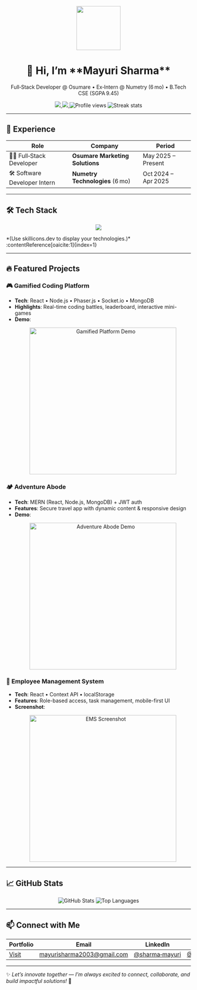 <div align="center">
  <img src="https://media.giphy.com/media/oYtVHSxngR3lC/giphy.gif" width="120"/>
  <h1>👋 Hi, I’m **Mayuri Sharma**</h1>
  <p>Full‑Stack Developer @ Osumare • Ex‑Intern @ Numetry (6 mo) • B.Tech CSE (SGPA 9.45)</p>
  <p>
    <a href="https://linkedin.com/in/sharma-mayuri">
      <img src="https://img.shields.io/badge/LinkedIn-0A66C2?style=for-the-badge&logo=linkedin&logoColor=white"/>
    </a>
    <a href="mailto:mayurisharma2003@gmail.com">
      <img src="https://img.shields.io/badge/Email-D14836?style=for-the-badge&logo=gmail&logoColor=white"/>
    </a>
    <img src="https://komarev.com/ghpvc/?username=Smayuraa&style=flat-square" alt="Profile views"/>
    <img src="https://github-readme-streak-stats.herokuapp.com?user=Smayuraa&theme=radical" alt="Streak stats"/>
  </p>
</div>

---

## 💼 Experience

| Role                     | Company                              | Period              |
|--------------------------|---------------------------------------|---------------------|
| 🧑‍💻 Full‑Stack Developer | **Osumare Marketing Solutions**       | May 2025 – Present  |
| 🛠️ Software Developer Intern | **Numetry Technologies** (6 mo)      | Oct 2024 – Apr 2025 |

---

## 🛠️ Tech Stack  
<p align="center">
  <img src="https://skillicons.dev/icons?i=js,react,nodejs,mongodb,html,css,java,git" />
</p>
*(Use skillicons.dev to display your technologies.)* :contentReference[oaicite:1]{index=1}

---

## 🔥 Featured Projects

### 🎮 Gamified Coding Platform  
- **Tech**: React • Node.js • Phaser.js • Socket.io • MongoDB  
- **Highlights**: Real-time coding battles, leaderboard, interactive mini-games  
- **Demo**:  
  <p align="center">
    <img src="images/gamified-demo.gif" width="400" alt="Gamified Platform Demo"/>
  </p>

### 🏕️ Adventure Abode  
- **Tech**: MERN (React, Node.js, MongoDB) + JWT auth  
- **Features**: Secure travel app with dynamic content & responsive design  
- **Demo**:  
  <p align="center">
    <img src="images/adventure-demo.gif" width="400" alt="Adventure Abode Demo"/>
  </p>

### 💼 Employee Management System  
- **Tech**: React • Context API • localStorage  
- **Features**: Role-based access, task management, mobile-first UI  
- **Screenshot**:  
  <p align="center">
    <img src="images/ems-screenshot.png" width="400" alt="EMS Screenshot"/>
  </p>

---

## 📈 GitHub Stats  
<p align="center">
  <img src="https://github-readme-stats.vercel.app/api?username=Smayuraa&show_icons=true&theme=radical" alt="GitHub Stats"/>
  <img src="https://github-readme-stats.vercel.app/api/top-langs/?username=Smayuraa&layout=compact&theme=radical" alt="Top Languages"/>
</p>

---

## 📫 Connect with Me

| Portfolio | Email | LinkedIn | GitHub |
|-----------|-------|----------|--------|
| [Visit](https://portfolio-mern-stack-iakh.vercel.app/) | [mayurisharma2003@gmail.com](mailto:mayurisharma2003@gmail.com) | [@sharma‑mayuri](https://linkedin.com/in/sharma-mayuri) | [@Smayuraa](https://github.com/Smayuraa) |

---

✨ _Let’s innovate together — I’m always excited to connect, collaborate, and build impactful solutions!_ 🚀
